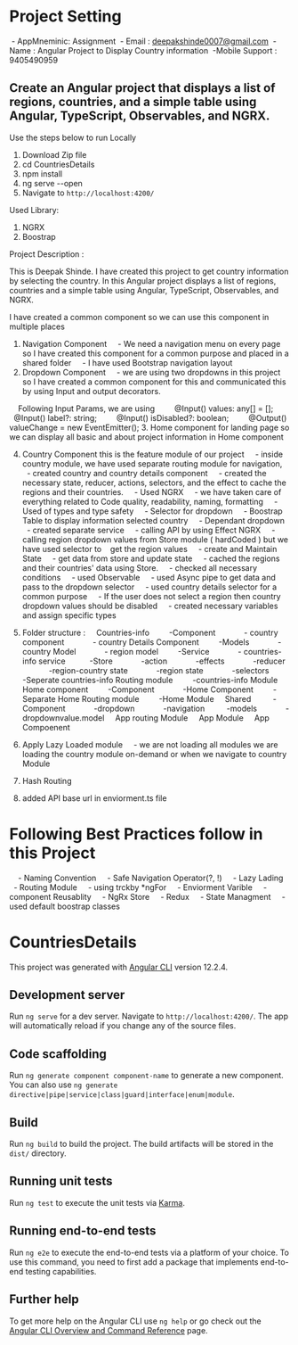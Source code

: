 # Project Setting 
 - AppMneminic: Assignment
 - Email : deepakshinde0007@gmail.com
 - Name : Angular Project to Display Country information  -Mobile Support : 9405490959

## Create an Angular project that displays a list of regions, countries, and a simple table using Angular, TypeScript, Observables, and NGRX.

Use the steps below to run Locally 
1. Download Zip file 
2. cd CountriesDetails
3. npm install
4. ng serve --open 
5. Navigate to `http://localhost:4200/`

Used Library:
1. NGRX
2. Boostrap

Project Description :

This is Deepak Shinde. I have created this project to get country information by selecting the country. In this Angular project displays a list of regions, countries and a simple table using Angular, TypeScript, Observables, and NGRX.

I have created a common component so we can use this component in multiple places

1. Navigation Component
    - We need a navigation menu on every page so I have created this component for a common purpose and placed in a shared folder 
    - I have used Bootstrap navigation layout
2. Dropdown Component
    - we are using two dropdowns in this project so I have created a common component for this and communicated this by using Input and output decorators.

    Following Input Params, we are using
        @Input() values: any[] = [];
        @Input() label?: string;
        @Input() isDisabled?: boolean;
        @Output() valueChange = new EventEmitter<any>();
3. Home component for landing page so we can display all basic and about project information in Home component

4. Country Component this is the feature module of our project 
    - inside country module, we have used separate routing module for navigation,
    - created country and country details component 
    - created the necessary state, reducer, actions, selectors, and the effect to cache the regions and their countries.
    - Used NGRX
    - we have taken care of everything related to Code quality, readability, naming, formatting
    - Used of types and type safety 
    - Selector for dropdown 
    - Boostrap Table to display information selected country 
    - Dependant dropdown 
    - created separate service 
    - calling API by using Effect NGRX
    - calling region dropdown values from Store module ( hardCoded ) but we have used selector to    get the region values 
    - create and Maintain State 
    - get data from store and update state 
    - cached the regions and their countries' data using Store.
    - checked all necessary conditions 
    - used Observable 
    - used Async pipe to get data and pass to the dropdown selector
    - used country details selector for a common purpose 
    - If the user does not select a region then country dropdown values should be disabled 
    - created necessary variables and assign specific types 

5. Folder structure :
    Countries-info
        -Component
            - country component
            - country Details Component
        -Models
            - country Model
            - region model
        -Service 
            - countries-info service   
        -Store
            -action
            -effects
            -reducer
            -region-country state
            -region state
            -selectors
        -Seperate countries-info Routing module
        -countries-info Module
    Home component
        -Component
            -Home Component
        -Separate Home Routing module
        -Home Module
    Shared
         -Component
            -dropdown
            -navigation
         -models
            -dropdownvalue.model
    App routing Module
    App Module 
    App Compoenent

6. Apply Lazy Loaded module 
    - we are not loading all modules we are loading the country module on-demand or when we navigate to country Module
7. Hash Routing 
6. added API base url in enviorment.ts file 

# Following Best Practices follow in this Project 
    - Naming Convention
    - Safe Navigation Operator(?, !) 
    - Lazy Lading
    - Routing Module
    - using trckby *ngFor
    - Enviorment Varible
    - component Reusablity 
    - NgRx Store
    - Redux 
    - State Managment
    - used default boostrap classes


# CountriesDetails

This project was generated with [Angular CLI](https://github.com/angular/angular-cli) version 12.2.4.

## Development server

Run `ng serve` for a dev server. Navigate to `http://localhost:4200/`. The app will automatically reload if you change any of the source files.

## Code scaffolding

Run `ng generate component component-name` to generate a new component. You can also use `ng generate directive|pipe|service|class|guard|interface|enum|module`.

## Build

Run `ng build` to build the project. The build artifacts will be stored in the `dist/` directory.

## Running unit tests

Run `ng test` to execute the unit tests via [Karma](https://karma-runner.github.io).

## Running end-to-end tests

Run `ng e2e` to execute the end-to-end tests via a platform of your choice. To use this command, you need to first add a package that implements end-to-end testing capabilities.

## Further help

To get more help on the Angular CLI use `ng help` or go check out the [Angular CLI Overview and Command Reference](https://angular.io/cli) page.




